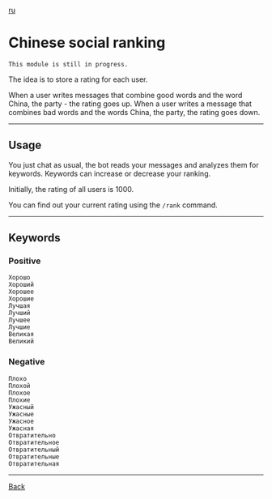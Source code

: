 [ru](../ru/SOCIAL_RANKING.md)
# Chinese social ranking
    This module is still in progress.
The idea is to store a rating for each user.

When a user writes messages that combine good words and the word China, the party - the rating goes up.
When a user writes a message that combines bad words and the words China, the party, the rating goes down.
___
## Usage
You just chat as usual, the bot reads your messages and analyzes them for keywords.
Keywords can increase or decrease your ranking.

Initially, the rating of all users is 1000.

You can find out your current rating using the `/rank` command.
___
## Keywords
### Positive
    Хорошо
    Хороший
    Хорошее
    Хорошие
    Лучшая
    Лучший
    Лучшее
    Лучшие
    Великая
    Великий
### Negative
    Плохо
    Плохой
    Плохое
    Плохие
    Ужасный
    Ужасные
    Ужасное
    Ужасная
    Отвратительно
    Отвратительное
    Отвратительный
    Отвратительные
    Отвратительная

___

[Back](../../README.md)